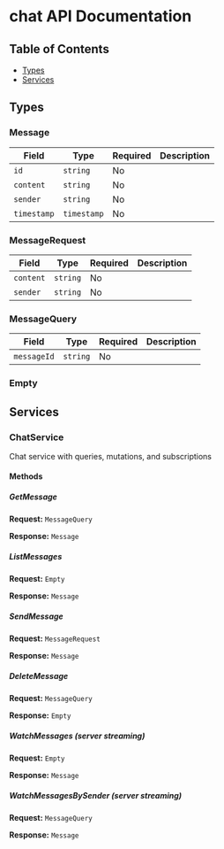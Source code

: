 # chat API Documentation

## Table of Contents

- [Types](#types)
- [Services](#services)

## Types

### Message

| Field | Type | Required | Description |
|-------|------|----------|-------------|
| `id` | `string` | No |  |
| `content` | `string` | No |  |
| `sender` | `string` | No |  |
| `timestamp` | `timestamp` | No |  |


### MessageRequest

| Field | Type | Required | Description |
|-------|------|----------|-------------|
| `content` | `string` | No |  |
| `sender` | `string` | No |  |


### MessageQuery

| Field | Type | Required | Description |
|-------|------|----------|-------------|
| `messageId` | `string` | No |  |


### Empty


## Services

### ChatService

Chat service with queries, mutations, and subscriptions

#### Methods

##### GetMessage

**Request:** `MessageQuery`

**Response:** `Message`

##### ListMessages

**Request:** `Empty`

**Response:** `Message`

##### SendMessage

**Request:** `MessageRequest`

**Response:** `Message`

##### DeleteMessage

**Request:** `MessageQuery`

**Response:** `Empty`

##### WatchMessages (server streaming)

**Request:** `Empty`

**Response:** `Message`

##### WatchMessagesBySender (server streaming)

**Request:** `MessageQuery`

**Response:** `Message`


